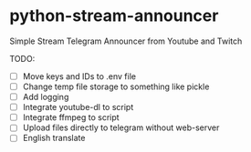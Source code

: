 # python-stream-announcer
Simple Stream Telegram Announcer from Youtube and Twitch

TODO:
- [ ] Move keys and IDs to .env file
- [ ] Change temp file storage to something like pickle
- [ ] Add logging
- [ ] Integrate youtube-dl to script
- [ ] Integrate ffmpeg to script
- [ ] Upload files directly to telegram without web-server
- [ ] English translate
